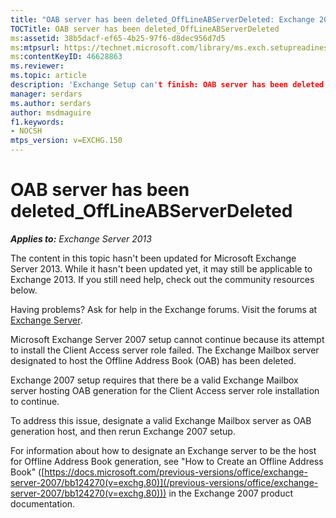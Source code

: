 ```yaml
---
title: "OAB server has been deleted_OffLineABServerDeleted: Exchange 2013 Help"
TOCTitle: OAB server has been deleted_OffLineABServerDeleted
ms:assetid: 38b5dacf-ef65-4b25-97f6-d8dec956d7d5
ms:mtpsurl: https://technet.microsoft.com/library/ms.exch.setupreadiness.offlineabserverdeleted(v=EXCHG.150)
ms:contentKeyID: 46628863
ms.reviewer:
ms.topic: article
description: 'Exchange Setup can't finish: OAB server has been deleted'  
manager: serdars
ms.author: serdars
author: msdmaguire
f1.keywords:
- NOCSH
mtps_version: v=EXCHG.150
---
```


# OAB server has been deleted\_OffLineABServerDeleted

_**Applies to:** Exchange Server 2013_

The content in this topic hasn't been updated for Microsoft Exchange Server 2013. While it hasn't been updated yet, it may still be applicable to Exchange 2013. If you still need help, check out the community resources below.

Having problems? Ask for help in the Exchange forums. Visit the forums at [Exchange Server](https://social.technet.microsoft.com/forums/office/home?category=exchangeserver).

Microsoft Exchange Server 2007 setup cannot continue because its attempt to install the Client Access server role failed. The Exchange Mailbox server designated to host the Offline Address Book (OAB) has been deleted.

Exchange 2007 setup requires that there be a valid Exchange Mailbox server hosting OAB generation for the Client Access server role installation to continue.

To address this issue, designate a valid Exchange Mailbox server as OAB generation host, and then rerun Exchange 2007 setup.

For information about how to designate an Exchange server to be the host for Offline Address Book generation, see "How to Create an Offline Address Book" ([https://docs.microsoft.com/previous-versions/office/exchange-server-2007/bb124270(v=exchg.80)](/previous-versions/office/exchange-server-2007/bb124270(v=exchg.80))) in the Exchange 2007 product documentation.
